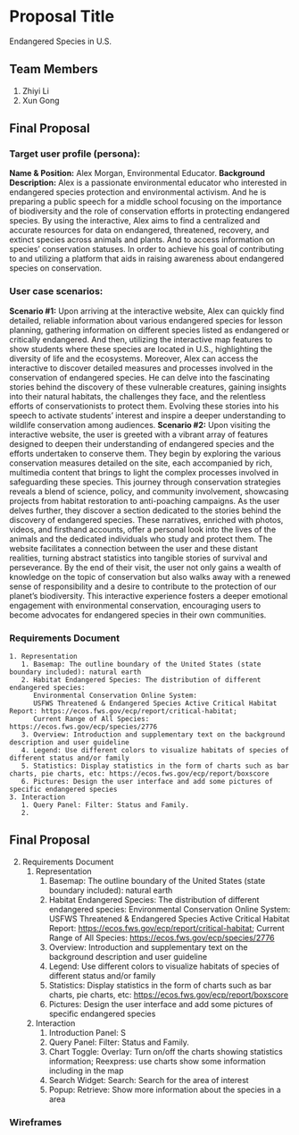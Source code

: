 #  Proposal Title
Endangered Species in U.S.

## Team Members
1. Zhiyi Li
2. Xun Gong

## Final Proposal
### Target user profile (persona):
**Name & Position:** Alex Morgan, Environmental Educator.
**Background Description:** Alex is a passionate environmental educator who interested in endangered species protection and environmental activism. And he is preparing a public speech for a middle school focusing on the importance of biodiversity and the role of conservation efforts in protecting endangered species. By using the interactive, Alex aims to find a centralized and accurate resources for data on endangered, threatened, recovery, and extinct species across animals and plants. And to access information on species’ conservation statuses. In order to achieve his goal of contributing to and utilizing a platform that aids in raising awareness about endangered species on conservation.
### User case scenarios: 
**Scenario #1:**
   Upon arriving at the interactive website, Alex can quickly find detailed, reliable information about various endangered species for lesson planning, gathering information on different species listed as endangered or critically endangered. And then, utilizing the interactive map features to show students where these species are located in U.S., highlighting the diversity of life and the ecosystems. Moreover, Alex can access the interactive to discover detailed measures and processes involved in the conservation of endangered species. He can delve into the fascinating stories behind the discovery of these vulnerable creatures, gaining insights into their natural habitats, the challenges they face, and the relentless efforts of conservationists to protect them. Evolving these stories into his speech to activate students’ interest and inspire a deeper understanding to wildlife conservation among audiences.
**Scenario #2:**
   Upon visiting the interactive website, the user is greeted with a vibrant array of features designed to deepen their understanding of endangered species and the efforts undertaken to conserve them. They begin by exploring the various conservation measures detailed on the site, each accompanied by rich, multimedia content that brings to light the complex processes involved in safeguarding these species. This journey through conservation strategies reveals a blend of science, policy, and community involvement, showcasing projects from habitat restoration to anti-poaching campaigns.
   As the user delves further, they discover a section dedicated to the stories behind the discovery of endangered species. These narratives, enriched with photos, videos, and firsthand accounts, offer a personal look into the lives of the animals and the dedicated individuals who study and protect them. The website facilitates a connection between the user and these distant realities, turning abstract statistics into tangible stories of survival and perseverance. By the end of their visit, the user not only gains a wealth of knowledge on the topic of conservation but also walks away with a renewed sense of responsibility and a desire to contribute to the protection of our planet’s biodiversity. This interactive experience fosters a deeper emotional engagement with environmental conservation, encouraging users to become advocates for endangered species in their own communities.
### Requirements Document
    1. Representation
       1. Basemap: The outline boundary of the United States (state boundary included): natural earth
       2. Habitat Endangered Species: The distribution of different endangered species:
          Environmental Conservation Online System:
          USFWS Threatened & Endangered Species Active Critical Habitat Report: https://ecos.fws.gov/ecp/report/critical-habitat;
          Current Range of All Species: https://ecos.fws.gov/ecp/species/2776          
       3. Overview: Introduction and supplementary text on the background description and user guideline
       4. Legend: Use different colors to visualize habitats of species of different status and/or family
       5. Statistics: Display statistics in the form of charts such as bar charts, pie charts, etc: https://ecos.fws.gov/ecp/report/boxscore
       6. Pictures: Design the user interface and add some pictures of specific endangered species
    3. Interaction
       1. Query Panel: Filter: Status and Family.
       2. 



## Final Proposal
2. Requirements Document
    1. Representation
       1. Basemap: The outline boundary of the United States (state boundary included): natural earth
       2. Habitat Endangered Species: The distribution of different endangered species:
          Environmental Conservation Online System:
          USFWS Threatened & Endangered Species Active Critical Habitat Report: https://ecos.fws.gov/ecp/report/critical-habitat;
          Current Range of All Species: https://ecos.fws.gov/ecp/species/2776          
       3. Overview: Introduction and supplementary text on the background description and user guideline
       4. Legend: Use different colors to visualize habitats of species of different status and/or family
       5. Statistics: Display statistics in the form of charts such as bar charts, pie charts, etc: https://ecos.fws.gov/ecp/report/boxscore
       6. Pictures: Design the user interface and add some pictures of specific endangered species
    3. Interaction
       1. Introduction Panel: S
       2. Query Panel: Filter: Status and Family.
       3. Chart Toggle: Overlay: Turn on/off the charts showing statistics information; Reexpress: use charts show some information including in the map 
       4. Search Widget: Search: Search for the area of interest
       5. Popup: Retrieve: Show more information about the species in a area
      
### Wireframes






